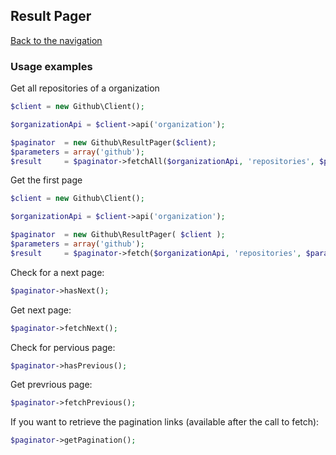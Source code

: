 ## Result Pager
[Back to the navigation](index.md)

### Usage examples

Get all repositories of a organization

```php
$client = new Github\Client();

$organizationApi = $client->api('organization');

$paginator  = new Github\ResultPager($client);
$parameters = array('github');
$result     = $paginator->fetchAll($organizationApi, 'repositories', $parameters);
```

Get the first page
```php
$client = new Github\Client();

$organizationApi = $client->api('organization');

$paginator  = new Github\ResultPager( $client );
$parameters = array('github');
$result     = $paginator->fetch($organizationApi, 'repositories', $parameters);
```

Check for a next page:
```php
$paginator->hasNext();
```

Get next page:
```php
$paginator->fetchNext();
```

Check for pervious page:
```php
$paginator->hasPrevious();
```

Get prevrious page:
```php
$paginator->fetchPrevious();
```

If you want to retrieve the pagination links (available after the call to fetch):
```php
$paginator->getPagination();
```
